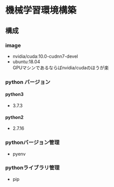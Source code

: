 # 機械学習環境構築
## 構成
### image
 - nvidia/cuda:10.0-cudnn7-devel
 - ubuntu:18.04  
 GPUマシンであるならばnvidia/cudaのほうが楽

### python バージョン
#### python3
  - 3.7.3
#### python2
  - 2.7.16
### pythonバージョン管理
- pyenv
### pythonライブラリ管理
- pip
